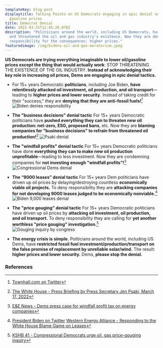 ```yaml
---
templateKey: blog-post
displaytitle: Talking Points on US Democrats engaging in epic denial on oil and
  gasoline prices
title: Democrat Denial
date: 2021-03-31T12:45:20.870Z
description: "Politicians around the world, including US Democrats, have opposed
  and threatened the oil and gas industry's existence. Now they are denying
  responsibility for the consequences: higher prices."
featuredimage: /img/bidens-oil-and-gas-moratorium.jpeg
---
```

**US Democrats are trying everything imaginable to lower oil/gasoline prices except the thing that would actually work**: STOP THREATENING THE EXISTENCE OF THE OIL INDUSTRY. **Instead of acknowledging their key role in increasing oil prices, Dems are engaging in epic denial tactics.**

- ​​For 15+ years Democratic **politicians**, including Joe Biden, **have relentlessly attacked oil investment, oil production, and oil transport**—leading to **higher prices and lower security**.
    Instead of taking credit for their "success," they are **denying that they are anti-fossil fuels!**[^1]
![Biden denies responsibility](/img/dems-denial-01.jpg)

- **The "business decisions" denial tactic**
    For 15+ years Democratic politicians have **pushed everything they can to threaten new oil production: net-zero, ESG, proposed bans**, etc.
    Now they are **blaming companies for "business decisions" to refrain from threatened oil production!**[^2]
![Psaki denial](/img/dems-denial-02.jpg)

- **The "windfall profits" denial tactic**
    For 15+ years Democratic politicians have done **everything they can to make new oil production unprofitable**—leading to less investment.
    Now they are condemning companies for **not investing enough "windfall profits"!**[^3]
![Congressional Dems denial](/img/dems-denial-03.jpg)

- **The “9000 leases” denial tactic**
    For 15+ years Dem politicians have driven up oil prices by delaying/destroying countless **economically viable oil projects.**
    To deny responsibility they are **attacking companies for not developing 9000 leases judged to be economically nonviable.**[^4]
![Biden 9,000 leases denial](/img/dems-denial-04.jpg)

- **The "price gouging" denial tactic**
    For 15+ years Democratic politicians have driven up oil prices by **attacking oil investment, oil production, and oil transport.**
    To deny responsibility they are calling for **yet another worthless "price gouging" investigation.**[^5]
![Gouging inquiry by congress](/img/dems-denial-05.jpg)

- **The energy crisis is simple.**
    Politicians around the world, including US Dems, have **restricted fossil fuel investment/production/transport on the false promise of replacement by unreliable solar/wind.**
    The result: **higher prices and lower security.** 
    Dems, **please stop the denial.**


### References

[^1]: [Townhall.com on Twitter](https://twitter.com/townhallcom/status/1501235888445169669)

[^2]: [The White House - Press Briefing by Press Secretary Jen Psaki, March 17, 2022](https://www.whitehouse.gov/briefing-room/press-briefings/2022/03/17/press-briefing-by-press-secretary-jen-psaki-march-17-2022/)

[^3]: [E&E News - Dems press case for windfall profit tax on energy companies](https://www.eenews.net/articles/dems-press-case-for-windfall-profit-tax-on-energy-companies/)

[^4]:
    [President Biden on Twitter](https://twitter.com/POTUS/status/1509599348702814208)
    [Western Energy Alliance - Responding to the White House Blame Game on Leases](https://www.westernenergyalliance.org/blog/responding-to-the-white-house-blame-game-on-leases)

[^5]: [KSHB 41 - Congressional Democrats urge oil, gas price-gouging inquiry](https://www.kshb.com/news/local-news/congressional-democrats-urge-oil-gas-price-gouging-inquiry)